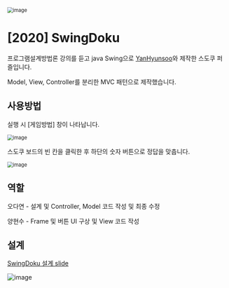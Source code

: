 <img src="https://user-images.githubusercontent.com/46081429/120462269-ba8a2c80-c3d5-11eb-81f3-7dc8835e55db.png" alt="image" style="zoom: 80%;" />

# [2020] SwingDoku

프로그램설계방법론 강의를 듣고 java Swing으로 [YanHyunsoo](https://github.com/YangHyunsoo/)와 제작한 스도쿠 퍼즐입니다.

Model, View, Controller를 분리한 MVC 패턴으로 제작했습니다.



## 사용방법

실행 시 [게임방법] 창이 나타납니다.

<img src="https://user-images.githubusercontent.com/46081429/120463689-2325d900-c3d7-11eb-81e3-8f592e33308c.png" alt="image" style="zoom:80%;" />

스도쿠 보드의 빈 칸을 클릭한 후 하단의 숫자 버튼으로 정답을 맞춥니다.

<img src="https://user-images.githubusercontent.com/46081429/120464010-6da75580-c3d7-11eb-9efd-d8264f5b3159.png" alt="image" style="zoom:80%;" />



## 역할

오다연 - 설계 및 Controller, Model 코드 작성 및 최종 수정

양현수 - Frame 및 버튼 UI 구상 및 View 코드 작성



## 설계

[SwingDoku 설계 slide](https://docs.google.com/presentation/d/1aOqcec30TkscQX9RsSWvPxxqNd15vn2P3GMjuKfwIqQ/edit?usp=sharing)

![image](https://user-images.githubusercontent.com/46081429/120464779-4309cc80-c3d8-11eb-882f-914fd39476ab.png)

